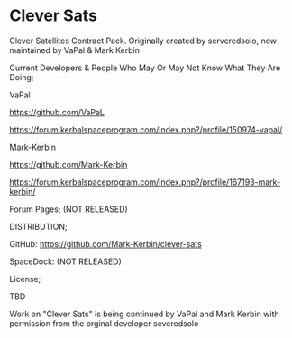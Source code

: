 # Clever Sats
Clever Satellites Contract Pack. Originally created by serveredsolo, now maintained by VaPal & Mark Kerbin  


Current Developers & People Who May Or May Not Know What They Are Doing;

VaPal

https://github.com/VaPaL

https://forum.kerbalspaceprogram.com/index.php?/profile/150974-vapal/

Mark-Kerbin

https://github.com/Mark-Kerbin

https://forum.kerbalspaceprogram.com/index.php?/profile/167193-mark-kerbin/

Forum Pages;
(NOT RELEASED)

DISTRIBUTION;

GitHub: https://github.com/Mark-Kerbin/clever-sats

SpaceDock: (NOT RELEASED)

License;

TBD

Work on "Clever Sats" is being continued by VaPal and Mark Kerbin with permission from the orginal developer severedsolo
